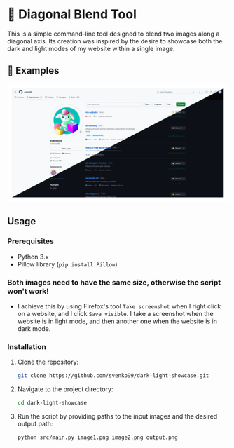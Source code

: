 # 🔲 Diagonal Blend Tool

This is a simple command-line tool designed to blend two images along a diagonal axis.
Its creation was inspired by the desire to showcase both the dark and light modes of my website within a single image.

## 📝 Examples

![examples](images/animated_example2.gif)

## Usage

### Prerequisites

- Python 3.x
- Pillow library (`pip install Pillow`)

### Both images need to have the same size, otherwise the script won't work!

- I achieve this by using Firefox's tool `Take screenshot` when I right click on a website, and I click `Save visible`. I take a screenshot when the website is in light mode, and then another one when the website is in dark mode.

### Installation

1. Clone the repository:

   ```bash
   git clone https://github.com/svenko99/dark-light-showcase.git
   ```

2. Navigate to the project directory:

   ```bash
   cd dark-light-showcase
   ```

3. Run the script by providing paths to the input images and the desired output path:

   ```bash
   python src/main.py image1.png image2.png output.png
   ```
